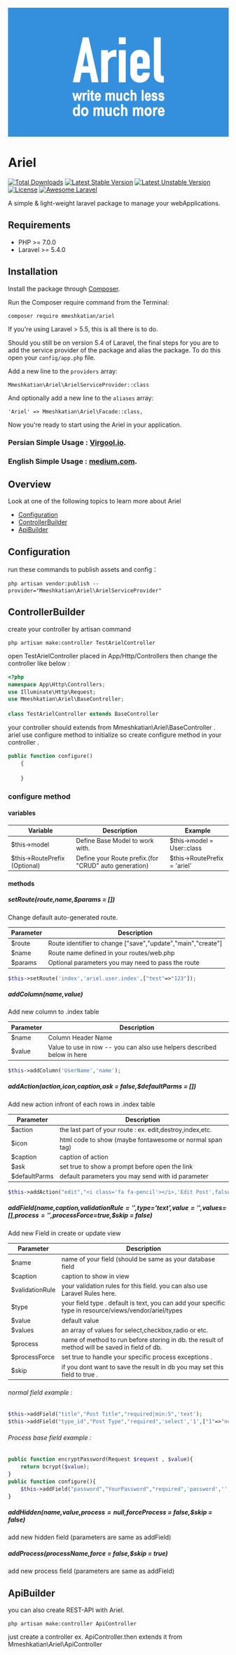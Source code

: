 <p align="center">
	<img src="https://github.com/mmeshkatian/Ariel/blob/master/logo.png" alt="Ariel Laravel"/>
	</p>
	
# Ariel
	
[![Total Downloads](https://poser.pugx.org/mmeshkatian/ariel/downloads.png)](https://packagist.org/packages/mmeshkatian/ariel)
[![Latest Stable Version](https://poser.pugx.org/mmeshkatian/ariel/v/stable)](https://packagist.org/packages/mmeshkatian/ariel)
[![Latest Unstable Version](https://poser.pugx.org/mmeshkatian/ariel/v/unstable)](https://packagist.org/packages/mmeshkatian/ariel)
[![License](https://poser.pugx.org/mmeshkatian/ariel/license)](https://packagist.org/packages/mmeshkatian/ariel)
[![Awesome Laravel](https://img.shields.io/badge/Awesome-Laravel-brightgreen.svg)](https://github.com/mmeshkatian/ariel)


A simple & light-weight laravel package to manage your webApplications.
## Requirements

- PHP >= 7.0.0
- Laravel >= 5.4.0
 
## Installation

Install the package through [Composer](http://getcomposer.org/). 

Run the Composer require command from the Terminal:

    composer require mmeshkatian/ariel
    
If you're using Laravel > 5.5, this is all there is to do. 

Should you still be on version 5.4 of Laravel, the final steps for you are to add the service provider of the package and alias the package. To do this open your `config/app.php` file.

Add a new line to the `providers` array:

	Mmeshkatian\Ariel\ArielServiceProvider::class

And optionally add a new line to the `aliases` array:

	'Ariel' => Mmeshkatian\Ariel\Facade::class,

Now you're ready to start using the Ariel in your application.
### Persian Simple Usage : [Virgool.io](https://virgool.io/@mmeshkatian/%D8%AA%D9%88%D8%B3%D8%B9%D9%87-%D9%BE%D9%86%D9%84-%D9%85%D8%AF%DB%8C%D8%B1%DB%8C%D8%AA-%D8%A8%D8%A7-laravel-%D9%88-%D9%BE%DA%A9%DB%8C%D8%AC-ariel-j4yubj1qcmbt). 
### English Simple Usage : [medium.com](https://virgool.io/@mmeshkatian/%D8%AA%D9%88%D8%B3%D8%B9%D9%87-%D9%BE%D9%86%D9%84-%D9%85%D8%AF%DB%8C%D8%B1%DB%8C%D8%AA-%D8%A8%D8%A7-laravel-%D9%88-%D9%BE%DA%A9%DB%8C%D8%AC-ariel-j4yubj1qcmbt). 

## Overview
Look at one of the following topics to learn more about Ariel

* [Configuration](#configuration)
* [ControllerBuilder](#ControllerBuilder)
* [ApiBuilder](#ApiBuilder)

## Configuration
run these commands to publish assets and config：

    php artisan vendor:publish --provider="Mmeshkatian\Ariel\ArielServiceProvider"


## ControllerBuilder
create your controller by artisan command

	php artisan make:controller TestArielController

open TestArielController placed in App/Http/Controllers then change the controller like below :
```php
<?php
namespace App\Http\Controllers;
use Illuminate\Http\Request;
use Mmeshkatian\Ariel\BaseController;

class TestArielController extends BaseController
```
your controller should extends from Mmeshkatian\Ariel\BaseController .
ariel use configure method to initialize so create configure method in your controller .

```php
public function configure()
    {
    
    }
```

### configure method
#### variables

| Variable                          | Description                              | Example                          |
| ----------------------------------| ---------------------------------------- | -------------------------------- |
| $this->model                      | Define Base Model to work with.          | $this->model = User::class |
| $this->RoutePrefix     (Optional) | Define your Route prefix.(for "CRUD" auto generation)        | $this->RoutePrefix = 'ariel' |

#### methods
##### setRoute($route,$name,$params = [])
Change default auto-generated route.

| Parameter   | Description                                                    |
|-------------|----------------------------------------------------------------|
| $route      | Route identifier to change ["save","update","main","create"]   |
| $name       | Route name defined in your routes/web.php                      |
| $params     | Optional parameters you may need to pass the route             |


```php
$this->setRoute('index','ariel.user.index',["test"=>"123"]);
```
##### addColumn($name,$value)
Add new column to .index table

| Parameter   | Description                                                              |
|-------------|--------------------------------------------------------------------------|
| $name       | Column Header Name                                                       |
| $value      | Value to use in row -- you can also use helpers described below in here  |

```php
$this->addColumn('UserName','name');
```
##### addAction($action,$icon,$caption,$ask = false,$defaultParms = [])
Add new action infront of each rows in .index table

| Parameter       | Description                                                              |
|-----------------|--------------------------------------------------------------------------|
| $action         | the last part of your route : ex. edit,destroy,index,etc. |
| $icon           | html code to show (maybe fontawesome or normal span tag) |
| $caption        | caption of action |
| $ask            | set true to show a prompt before open the link |
| $defaultParms   | default parameters you may send with id parameter |


```php
$this->addAction("edit","<i class='fa fa-pencil'></i>,'Edit Post',false,["myparm"=>"1"])
```
##### addField($name,$caption,$validationRule='',$type='text',$value = '',$values=[],$process='',$processForce=true,$skip = false)
Add new Field in create or update view 

| Parameter       | Description                                                              |
|-----------------|--------------------------------------------------------------------------|
| $name         | name of your field (should be same as your database field |
| $caption           | caption to show in view |
| $validationRule        | your validation rules for this field. you can also use Laravel Rules here. |
| $type            | your field type . default is text, you can add your specific type in resource/views/vendor/ariel/types  |
| $value   | default value |
| $values   | an array of values for select,checkbox,radio or etc. |
| $process   | name of method to run before storing in db. the result of method will be saved in field of db.|
| $processForce   | set true to handle your specific process exceptions .|
| $skip   | if you dont want to save the result in db you may set this field to true .|

###### normal field example : 

```php
$this->addField("title","Post Title","required|min:5",'text');
$this->addField("type_id","Post Type","required",'select','1',["1"=>"normal","2"=>"special"]);
```
###### Process base field example : 
```php
public function encryptPassword(Request $request , $value){
	return bcrypt($value);
}
public function configure(){
	$this->addField("password","YourPassword","required",'password','',[],'encryptPassword');
}
```
##### addHidden($name,$value,$process = null,$forceProcess = false,$skip = false)
add new hidden field (parameters are same as addField)
##### addProcess($processName,$force = false,$skip = true)
add new process field (parameters are same as addField)

## ApiBuilder
you can also create REST-API with Ariel.
	
	php artisan make:controller ApiController
	
just create a controller ex. ApiController.then extends it from Mmeshkatian\Ariel\ApiController
